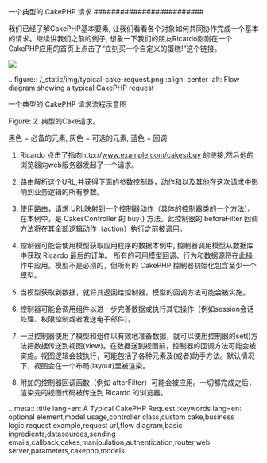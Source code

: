 一个典型的 CakePHP 请求
#########################

我们已经了解CakePHP基本要素, 让我们看看各个对象如何共同协作完成一个基本的请求。继续讲我们之前的例子, 想象一下我们的朋友Ricardo刚刚在一个CakePHP应用的首页上点击了“立刻买一个自定义的蛋糕!”这个链接。

<img src="http://book.cakephp.org/2.0/en/_images/typical-cake-request.png"/>

.. figure:: /_static/img/typical-cake-request.png
   :align: center
   :alt: Flow diagram showing a typical CakePHP request
   
   一个典型的 CakePHP 请求流程示意图

Figure: 2. 典型的Cake请求。

黑色 = 必备的元素, 灰色 = 可选的元素, 蓝色 = 回调


1. Ricardo 点击了指向http://www.example.com/cakes/buy 的链接,然后他的浏览器向web服务器发起了一个请求。

2. 路由解析这个URL,并获得下面的参数控制器，动作和以及其他在这次请求中影响到业务逻辑的所有参数。

3. 使用路由，请求 URL映射到一个控制器动作（具体的控制器类的一个方法）。在本例中，是 CakesController 的 buy() 方法。此控制器的 beforeFilter 回调方法将在其全部逻辑动作（action）执行之前被调用。

4. 控制器可能会使用模型获取应用程序的数据本例中, 控制器调用模型从数据库中获取 Ricardo 最后的订单。 所有的可用模型回调、行为和数据源将在此操作中应用。模型不是必须的，但所有的 CakePHP 控制器初始化包含至少一个模型。

5. 当模型获取到数据，就将其返回给控制器，模型的回调方法可能会被实施。

6. 控制器可能会调用组件以进一步完善数据或执行其它操作（例如session会话处理、权限控制或者发送电子邮件）。

7. 一旦控制器使用了模型和组件以有效地准备数据，就可以使用控制器的set()方法把数据传送到视图(view)。在数据送到视图前，控制器的回调方法可能会被实施。视图逻辑会被执行，可能包括了各种元素及(或者)助手方法。默认情况下，视图会在一个布局(layout)里被渲染。

8. 附加的控制器回调函数（例如 afterFilter）可能会被应用。一切都完成之后，渲染完的视图代码被传送到 Ricardo 的浏览器。


.. meta::
    :title lang=en: A Typical CakePHP Request
    :keywords lang=en: optional element,model usage,controller class,custom cake,business logic,request example,request url,flow diagram,basic ingredients,datasources,sending emails,callback,cakes,manipulation,authentication,router,web server,parameters,cakephp,models
